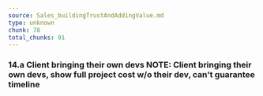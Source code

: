 ```yaml
---
source: Sales_buildingTrustAndAddingValue.md
type: unknown
chunk: 78
total_chunks: 91
---
```


### 14.a Client bringing their own devs NOTE: Client bringing their own devs, show full project cost w/o their dev, can't guarantee timeline